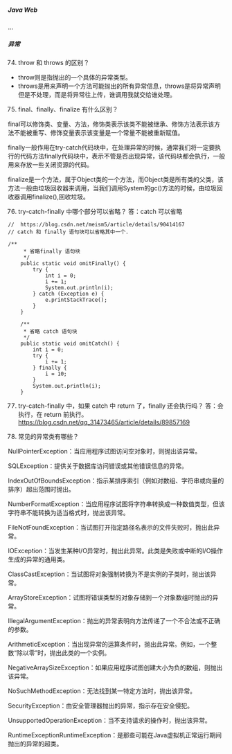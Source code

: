 ##### Java Web
...
##### 异常
74. throw 和 throws 的区别？
- throw则是指抛出的一个具体的异常类型。
- throws是用来声明一个方法可能抛出的所有异常信息，throws是将异常声明但是不处理，而是将异常往上传，谁调用我就交给谁处理。

75. final、finally、finalize 有什么区别？

final可以修饰类、变量、方法，修饰类表示该类不能被继承、修饰方法表示该方法不能被重写、修饰变量表示该变量是一个常量不能被重新赋值。

finally一般作用在try-catch代码块中，在处理异常的时候，通常我们将一定要执行的代码方法finally代码块中，表示不管是否出现异常，该代码块都会执行，一般用来存放一些关闭资源的代码。

finalize是一个方法，属于Object类的一个方法，而Object类是所有类的父类，该方法一般由垃圾回收器来调用，当我们调用System的gc()方法的时候，由垃圾回收器调用finalize(),回收垃圾。 

76. try-catch-finally 中哪个部分可以省略？
答：catch 可以省略
```
//  https://blog.csdn.net/meism5/article/details/90414167
// catch 和 finally 语句块可以省略其中一个.

/**
	 * 省略finally 语句块
	 */
	public static void omitFinally() {
		try {
			int i = 0;
			i += 1;
			System.out.println(i);
		} catch (Exception e) {
			e.printStackTrace();
		}
	}
	
	/**
	 * 省略 catch 语句块
	 */
	public static void omitCatch() {
		int i = 0;
		try {
			i += 1;
		} finally {
			i = 10;
		}
		System.out.println(i);
	}
```

77. try-catch-finally 中，如果 catch 中 return 了，finally 还会执行吗？
答：会执行，在 return 前执行。
https://blog.csdn.net/qq_31473465/article/details/89857169


78. 常见的异常类有哪些？

NullPointerException：当应用程序试图访问空对象时，则抛出该异常。

SQLException：提供关于数据库访问错误或其他错误信息的异常。

IndexOutOfBoundsException：指示某排序索引（例如对数组、字符串或向量的排序）超出范围时抛出。 

NumberFormatException：当应用程序试图将字符串转换成一种数值类型，但该字符串不能转换为适当格式时，抛出该异常。

FileNotFoundException：当试图打开指定路径名表示的文件失败时，抛出此异常。

IOException：当发生某种I/O异常时，抛出此异常。此类是失败或中断的I/O操作生成的异常的通用类。

ClassCastException：当试图将对象强制转换为不是实例的子类时，抛出该异常。

ArrayStoreException：试图将错误类型的对象存储到一个对象数组时抛出的异常。

IllegalArgumentException：抛出的异常表明向方法传递了一个不合法或不正确的参数。

ArithmeticException：当出现异常的运算条件时，抛出此异常。例如，一个整数“除以零”时，抛出此类的一个实例。 

NegativeArraySizeException：如果应用程序试图创建大小为负的数组，则抛出该异常。

NoSuchMethodException：无法找到某一特定方法时，抛出该异常。

SecurityException：由安全管理器抛出的异常，指示存在安全侵犯。

UnsupportedOperationException：当不支持请求的操作时，抛出该异常。

RuntimeExceptionRuntimeException：是那些可能在Java虚拟机正常运行期间抛出的异常的超类。

